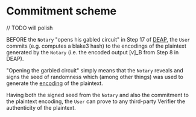 # Commitment scheme

// TODO will polish

BEFORE the `Notary` "opens his gabled circuit" in Step 17 of [DEAP](/mpc/deap.md), the `User` commits (e.g. computes a blake3 hash) to the encodings of the plaintext generated by the `Notary` (i.e. the encoded output [v]_B from Step 8 in DEAP).

"Opening the garbled circuit" simply means that the `Notary` reveals and signs the seed of randomness which (among other things) was used to generate the [encoding](/mpc/encodings.md) of the plaintext. 

Having both the signed seed from the `Notary` and also the commitment to the plaintext encoding, the `User` can prove to any third-party Verifier the authenticity of the plaintext. 